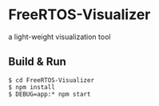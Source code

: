 # FreeRTOS-Visualizer
a light-weight visualization tool
## Build & Run
```
$ cd FreeRTOS-Visualizer
$ npm install
$ DEBUG=app:* npm start
```